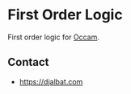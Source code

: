 # First Order Logic

First order logic for [Occam](https://occam.science).

## Contact

* https://djalbat.com
